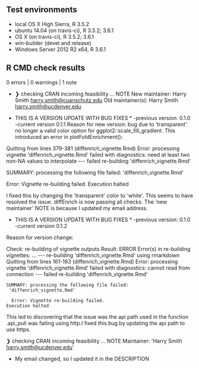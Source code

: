 ## Test environments
* local OS X High Sierra, R 3.5.2
* ubuntu 14.04 (on travis-ci), R 3.5.2; 3.6.1
* OS X (on travis-ci), R 3.5.2; 3.6.1
* win-builder (devel and release)
* Windows Server 2012 R2 x64, R 3.6.1

## R CMD check results

0 errors | 0 warnings | 1 note

* ❯ checking CRAN incoming feasibility ... NOTE
  New maintainer:
    Harry Smith <harry.smith@cuanschutz.edu>
  Old maintainer(s):
    Harry Smith <harry.smith@ucdenver.edu>
  
 * THIS IS A VERSION UPDATE WITH BUG FIXES *
 -previous version: 0.1.0
 -current version 0.1.1
 Reason for new version: bug due to 'transparent' no longer a valid color option for
 ggplot2::scale_fill_gradient. This introduced an error in plotFoldEnrichment():
 
 Quitting from lines 379-381 (diffenrich_vignette.Rmd)
    Error: processing vignette 'diffenrich_vignette.Rmd' failed with diagnostics:
    need at least two non-NA values to interpolate
    --- failed re-building 'diffenrich_vignette.Rmd'
    
  SUMMARY: processing the following file failed:
  'diffenrich_vignette.Rmd'
    
  Error: Vignette re-building failed.
  Execution halted
  
  I fixed this by changing the 'transparent' color to 'white'. This seems to have
  resolved the issue. diffEnrich is now passing all checks. The 'new maintainer'
  NOTE is because I updated my email address.
  
   * THIS IS A VERSION UPDATE WITH BUG FIXES *
   -previous version: 0.1.0
 -current version 0.1.2
 
 Reason for version change:
 
Check: re-building of vignette outputs
Result: ERROR
    Error(s) in re-building vignettes:
     ...
    --- re-building 'diffenrich_vignette.Rmd' using rmarkdown
    Quitting from lines 161-163 (diffenrich_vignette.Rmd)
    Error: processing vignette 'diffenrich_vignette.Rmd' failed with diagnostics:
    cannot read from connection
    --- failed re-building 'diffenrich_vignette.Rmd'
    
    SUMMARY: processing the following file failed:
     'diffenrich_vignette.Rmd'
     
      Error: Vignette re-building failed.
    Execution halted
     
This led to discovering that the issue was the api path used in the function
.api_pull was failing using http.I fixed this bug by updating the api path to 
use https.

❯ checking CRAN incoming feasibility ... NOTE
  Maintainer: 'Harry Smith <harry.smith@ucdenver.edu>'
  - My email changed, so I updated it in the DESCRIPTION
   
 
